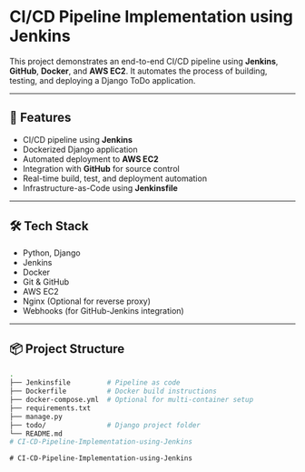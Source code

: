 # CI/CD Pipeline Implementation using Jenkins 

This project demonstrates an end-to-end CI/CD pipeline using **Jenkins**, **GitHub**, **Docker**, and **AWS EC2**. It automates the process of building, testing, and deploying a Django ToDo application.

---

## 🚀 Features

- CI/CD pipeline using **Jenkins**
- Dockerized Django application
- Automated deployment to **AWS EC2**
- Integration with **GitHub** for source control
- Real-time build, test, and deployment automation
- Infrastructure-as-Code using **Jenkinsfile**

---

## 🛠️ Tech Stack

- Python, Django
- Jenkins
- Docker
- Git & GitHub
- AWS EC2
- Nginx (Optional for reverse proxy)
- Webhooks (for GitHub-Jenkins integration)

---

## 📦 Project Structure

```bash
.
├── Jenkinsfile         # Pipeline as code
├── Dockerfile          # Docker build instructions
├── docker-compose.yml  # Optional for multi-container setup
├── requirements.txt
├── manage.py
├── todo/               # Django project folder
└── README.md
#   C I - C D - P i p e l i n e - I m p l e m e n t a t i o n - u s i n g - J e n k i n s  
 #   C I - C D - P i p e l i n e - I m p l e m e n t a t i o n - u s i n g - J e n k i n s  
 